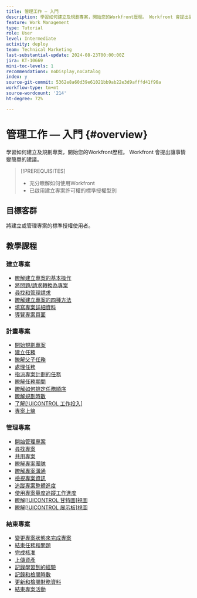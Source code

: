```yaml
---
title: 管理工作 — 入門
description: 學習如何建立及規劃專案，開始您的Workfront歷程。 Workfront 會提出讓事情變簡單的建議。
feature: Work Management
type: Tutorial
role: User
level: Intermediate
activity: deploy
team: Technical Marketing
last-substantial-update: 2024-08-23T00:00:00Z
jira: KT-10669
mini-toc-levels: 1
recommendations: noDisplay,noCatalog
index: y
source-git-commit: 5362e8a60d39e61021bb9ab22e3d9afffd41f96a
workflow-type: tm+mt
source-wordcount: '214'
ht-degree: 72%

---
```



# 管理工作 — 入門 {#overview}

學習如何建立及規劃專案，開始您的Workfront歷程。 Workfront 會提出讓事情變簡單的建議。

>[!PREREQUISITES]
>
>* 充分瞭解如何使用Workfront
>* 已啟用建立專案許可權的標準授權型別


## 目標客群

將建立或管理專案的標準授權使用者。

## 教學課程

### 建立專案

* [瞭解建立專案的基本操作](/help/manage-work/projects/understand-basic-project-creation.md)
* [將問題/請求轉換為專案](/help/manage-work/issues-requests/create-a-project-from-a-request.md)
* [尋找和管理請求](/help/manage-work/issues-requests/find-requests.md)
* [瞭解建立專案的四種方法](/help/manage-work/projects/understand-other-ways-to-create-projects.md)
* [填寫專案詳細資料](/help/manage-work/projects/fill-in-the-project-details.md)
* [導覽專案頁面](/help/manage-work/projects/navigate-the-project-page.md)


### 計畫專案

* [開始規劃專案](/help/manage-work/projects/getting-started-plan-a-project.md)
* [建立任務](/help/manage-work/tasks/how-to-create-tasks.md)
* [瞭解父子任務](/help/manage-work/tasks/understand-parent-child-tasks.md)
* [處理任務](/help/manage-work/tasks/work-with-tasks.md)
* [指派專案計劃的任務](/help/manage-work/tasks/assign-tasks-from-the-project-plan.md)
* [瞭解任務期間](/help/manage-work/tasks/understand-task-durations.md)
* [瞭解如何排定任務順序](/help/manage-work/tasks/learn-to-sequence-tasks.md)
* [瞭解規劃時數](/help/manage-work/tasks/understand-planned-hours.md)
* [了解[!UICONTROL 工作投入]](/help/manage-work/tasks/understand-work-effort.md)
* [專案上線](/help/manage-work/projects/take-a-project-live.md)

### 管理專案

* [開始管理專案](/help/manage-work/projects/getting-started-manage-a-project.md)
* [尋找專案](/help/manage-work/projects/find-projects.md)
* [共用專案](/help/manage-work/projects/share-a-project.md)
* [瞭解專案團隊](/help/manage-work/projects/understand-the-project-team.md)
* [瞭解專案溝通](/help/manage-work/projects/understand-project-communication.md)
* [檢視專案資訊](/help/manage-work/projects/view-project-information.md)
* [追蹤專案整體進度](/help/manage-work/projects/track-overall-project-progress.md)
* [使用專案量度追蹤工作進度](/help/manage-work/projects/track-work-progress-with-project-metrics.md)
* [瞭解[!UICONTROL 甘特圖]視圖](/help/manage-work/projects/understand-the-gantt-view.md)
* [瞭解[!UICONTROL 展示板]視圖](/help/manage-work/projects/understand-the-board-view.md)


### 結束專案

* [變更專案狀態來完成專案](/help/manage-work/projects/change-the-project-status.md)
* [結束任務和問題](/help/manage-work/close-a-project/close-tasks-and-issues.md)
* [完成核准](/help/manage-work/close-a-project/complete-approvals.md)
* [上傳資產](/help/manage-work/close-a-project/upload-assets.md)
* [記錄學習到的經驗](/help/manage-work/close-a-project/lessons-learned-from-closing-a-project.md)
* [記錄和檢閱時數](/help/manage-work/close-a-project/log-and-review-hours.md)
* [更新和檢閱財務資料](/help/manage-work/project-finances/update-and-review-finances.md)
* [結束專案活動](/help/manage-work/close-a-project/close-a-project-activity.md)

